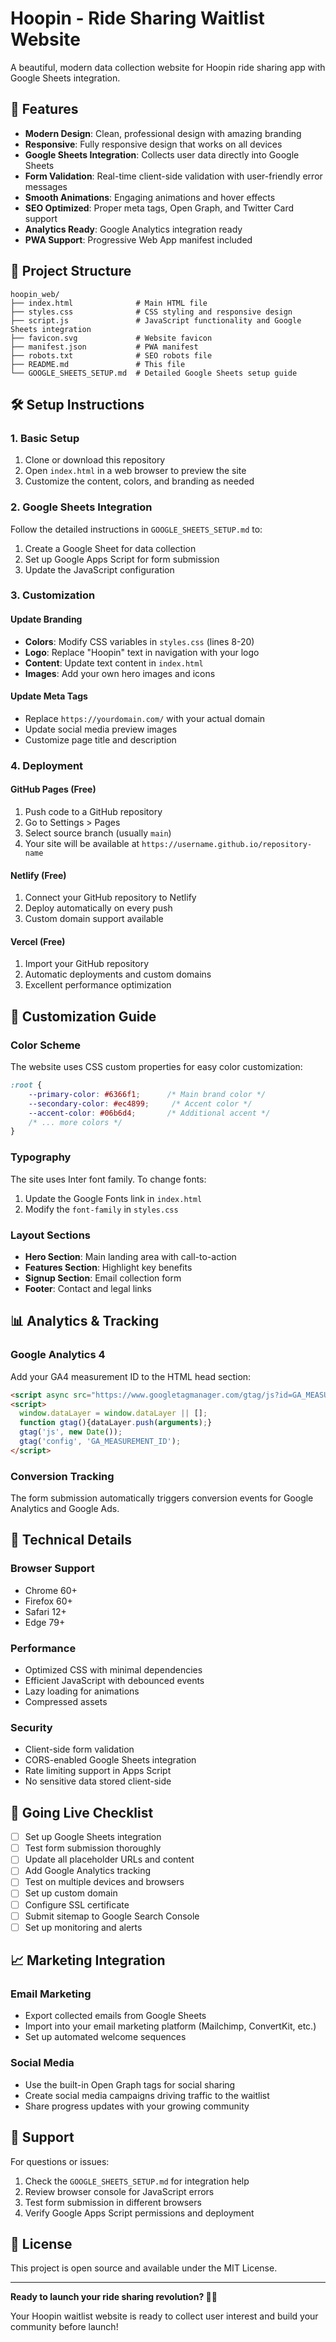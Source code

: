 # Hoopin - Ride Sharing Waitlist Website

A beautiful, modern data collection website for Hoopin ride sharing app with Google Sheets integration.

## 🚀 Features

- **Modern Design**: Clean, professional design with amazing branding
- **Responsive**: Fully responsive design that works on all devices
- **Google Sheets Integration**: Collects user data directly into Google Sheets
- **Form Validation**: Real-time client-side validation with user-friendly error messages
- **Smooth Animations**: Engaging animations and hover effects
- **SEO Optimized**: Proper meta tags, Open Graph, and Twitter Card support
- **Analytics Ready**: Google Analytics integration ready
- **PWA Support**: Progressive Web App manifest included

## 📁 Project Structure

```
hoopin_web/
├── index.html              # Main HTML file
├── styles.css              # CSS styling and responsive design
├── script.js               # JavaScript functionality and Google Sheets integration
├── favicon.svg             # Website favicon
├── manifest.json           # PWA manifest
├── robots.txt              # SEO robots file
├── README.md               # This file
└── GOOGLE_SHEETS_SETUP.md  # Detailed Google Sheets setup guide
```

## 🛠️ Setup Instructions

### 1. Basic Setup
1. Clone or download this repository
2. Open `index.html` in a web browser to preview the site
3. Customize the content, colors, and branding as needed

### 2. Google Sheets Integration
Follow the detailed instructions in `GOOGLE_SHEETS_SETUP.md` to:
1. Create a Google Sheet for data collection
2. Set up Google Apps Script for form submission
3. Update the JavaScript configuration

### 3. Customization

#### Update Branding
- **Colors**: Modify CSS variables in `styles.css` (lines 8-20)
- **Logo**: Replace "Hoopin" text in navigation with your logo
- **Content**: Update text content in `index.html`
- **Images**: Add your own hero images and icons

#### Update Meta Tags
- Replace `https://yourdomain.com/` with your actual domain
- Update social media preview images
- Customize page title and description

### 4. Deployment

#### GitHub Pages (Free)
1. Push code to a GitHub repository
2. Go to Settings > Pages
3. Select source branch (usually `main`)
4. Your site will be available at `https://username.github.io/repository-name`

#### Netlify (Free)
1. Connect your GitHub repository to Netlify
2. Deploy automatically on every push
3. Custom domain support available

#### Vercel (Free)
1. Import your GitHub repository
2. Automatic deployments and custom domains
3. Excellent performance optimization

## 🎨 Customization Guide

### Color Scheme
The website uses CSS custom properties for easy color customization:

```css
:root {
    --primary-color: #6366f1;      /* Main brand color */
    --secondary-color: #ec4899;     /* Accent color */
    --accent-color: #06b6d4;       /* Additional accent */
    /* ... more colors */
}
```

### Typography
The site uses Inter font family. To change fonts:
1. Update the Google Fonts link in `index.html`
2. Modify the `font-family` in `styles.css`

### Layout Sections
- **Hero Section**: Main landing area with call-to-action
- **Features Section**: Highlight key benefits
- **Signup Section**: Email collection form
- **Footer**: Contact and legal links

## 📊 Analytics & Tracking

### Google Analytics 4
Add your GA4 measurement ID to the HTML head section:

```html
<script async src="https://www.googletagmanager.com/gtag/js?id=GA_MEASUREMENT_ID"></script>
<script>
  window.dataLayer = window.dataLayer || [];
  function gtag(){dataLayer.push(arguments);}
  gtag('js', new Date());
  gtag('config', 'GA_MEASUREMENT_ID');
</script>
```

### Conversion Tracking
The form submission automatically triggers conversion events for Google Analytics and Google Ads.

## 🔧 Technical Details

### Browser Support
- Chrome 60+
- Firefox 60+
- Safari 12+
- Edge 79+

### Performance
- Optimized CSS with minimal dependencies
- Efficient JavaScript with debounced events
- Lazy loading for animations
- Compressed assets

### Security
- Client-side form validation
- CORS-enabled Google Sheets integration
- Rate limiting support in Apps Script
- No sensitive data stored client-side

## 🚀 Going Live Checklist

- [ ] Set up Google Sheets integration
- [ ] Test form submission thoroughly
- [ ] Update all placeholder URLs and content
- [ ] Add Google Analytics tracking
- [ ] Test on multiple devices and browsers
- [ ] Set up custom domain
- [ ] Configure SSL certificate
- [ ] Submit sitemap to Google Search Console
- [ ] Set up monitoring and alerts

## 📈 Marketing Integration

### Email Marketing
- Export collected emails from Google Sheets
- Import into your email marketing platform (Mailchimp, ConvertKit, etc.)
- Set up automated welcome sequences

### Social Media
- Use the built-in Open Graph tags for social sharing
- Create social media campaigns driving traffic to the waitlist
- Share progress updates with your growing community

## 🤝 Support

For questions or issues:
1. Check the `GOOGLE_SHEETS_SETUP.md` for integration help
2. Review browser console for JavaScript errors
3. Test form submission in different browsers
4. Verify Google Apps Script permissions and deployment

## 📝 License

This project is open source and available under the MIT License.

---

**Ready to launch your ride sharing revolution? 🚗💨**

Your Hoopin waitlist website is ready to collect user interest and build your community before launch!
